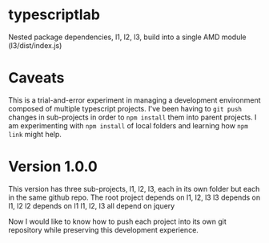 # typescriptlab
Nested package dependencies, l1, l2, l3, build into a single AMD module (l3/dist/index.js)

# Caveats
This is a trial-and-error experiment in managing a development environment composed of multiple typescript projects.
I've been having to `git push` changes in sub-projects in order to `npm install` them into parent projects.
I am experimenting with `npm install` of local folders and learning how `npm link` might help.

# Version 1.0.0
This version has three sub-projects, l1, l2, l3, each in its own folder but each in the same github repo.
The root project depends on l1, l2, l3
l3 depends on l1, l2
l2 depends on l1
l1, l2, l3 all depend on jquery

Now I would like to know how to push each project into its own git repository while preserving this development experience.
